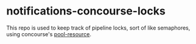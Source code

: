 # notifications-concourse-locks

This repo is used to keep track of pipeline locks, sort of like semaphores, using
concourse's [pool-resource](https://github.com/concourse/pool-resource).
